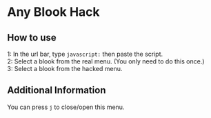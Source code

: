 # Any Blook Hack

## How to use

1: In the url bar, type `javascript:` then paste the script. <br>
2: Select a blook from the real menu. (You only need to do this once.)<br>
3: Select a blook from the hacked menu.<br>

## Additional Information

You can press `j` to close/open this menu.



